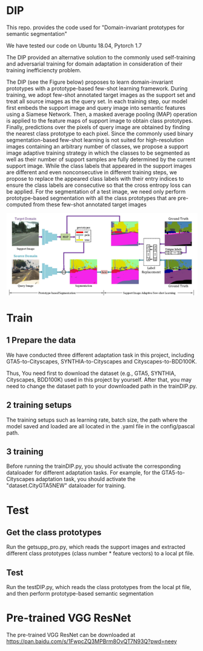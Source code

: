 # DIP 
This repo. provides the code used for "Domain-invariant prototypes for semantic segmentation"

We have tested our code on Ubuntu 18.04, Pytorch 1.7

The DIP provided an alternative solution to the commonly used self-training and adversarial training for domain adaptation in consideration of their training inefficiencty problem.

The DIP (see the Figure below) proposes to learn domain-invariant prototypes with a prototype-based few-shot learning framework. During training, we adopt few-shot annotated target images as the support set and treat all source images as the query set. In each training step, our model first embeds the support image and query image into semantic features using a Siamese Network. Then, a masked average pooling (MAP) operation is applied to the feature maps of support image to obtain class prototypes. Finally, predictions over the pixels of query image are obtained by finding the nearest class prototype to each pixel. Since the commonly used binary segmentation-based few-shot learning is not suited for high-resolution images containing an arbitrary number of classes, we propose a support image adaptive training strategy in which the classes to be segmented as well as their number of support samples are fully determined by the current support image. While the class labels that appeared in the support images are different and even nonconsecutive in different training
steps, we propose to replace the appeared class labels with their entry indices to ensure the class labels are consecutive so that the cross entropy loss can be applied. For the segmentation of a test image, we need only perform prototype-based segmentation with all the class prototypes that are pre-computed from these few-shot annotated target images

![image](https://github.com/zgyang-hnu/DIP-hunnu/blob/main/Framework.jpg)

# Train
## 1 Prepare the data 
We have conducted three different adaptation task in this project, including  GTA5-to-Cityscapes, SYNTHIA-to-Cityscapes and Cityscapes-to-BDD100K.


Thus, You need first to download the dataset (e.g., GTA5, SYNTHIA, Cityscapes, BDD100K) used in this project by yourself.  After that, you may need to change the dataset path to your downloaded path in the trainDIP.py. 

## 2 training setups
The training setups such as learning rate, batch size, the path where the model saved and loaded are all located in the .yaml file in the config/pascal path.

## 3 training
Before running the trainDIP.py, you should activate the corresponding dataloader for different adaptation tasks.
For example, for the GTA5-to-Cityscapes adaptation task, you should activate the "dataset.CityGTA5NEW" dataloader for training.

# Test
## Get the class prototypes
Run the getsupp_pro.py, which reads the support images and extracted different class prototypes (class number * feature vectors) to a local pt file.

## Test
Run the testDIP.py, which reads the class prototypes from the local pt file, and then perform prototype-based semantic segmentation

# Pre-trained VGG ResNet
The pre-trained VGG ResNet can be downloaded at 
https://pan.baidu.com/s/1FwpcZQ3MPBrm8OvQT7N93Q?pwd=neey 

